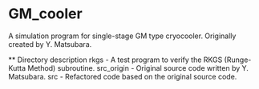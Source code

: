 # GM_cooler

A simulation program for single-stage GM type cryocooler. Originally created by Y. Matsubara.

** Directory description
rkgs         - A test program to verify the RKGS (Runge-Kutta Method) subroutine.
src_origin   - Original source code written by Y. Matsubara.
src          - Refactored code based on the original source code.
